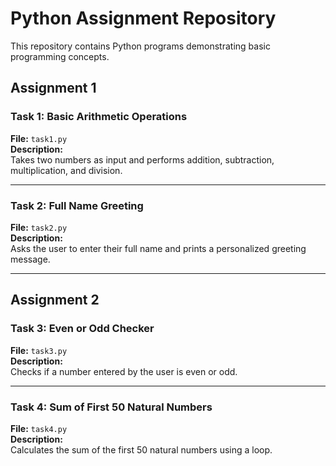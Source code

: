 # Python Assignment Repository

This repository contains Python programs demonstrating basic programming concepts.
## Assignment 1
### **Task 1: Basic Arithmetic Operations**
**File:** `task1.py`  
**Description:**  
Takes two numbers as input and performs addition, subtraction, multiplication, and division.


---

### **Task 2: Full Name Greeting**
**File:** `task2.py`  
**Description:**  
Asks the user to enter their full name and prints a personalized greeting message.


---
## Assignment 2
### **Task 3: Even or Odd Checker**
**File:** `task3.py`  
**Description:**  
Checks if a number entered by the user is even or odd.


---

### **Task 4: Sum of First 50 Natural Numbers**
**File:** `task4.py`  
**Description:**  
Calculates the sum of the first 50 natural numbers using a loop.
 

  
